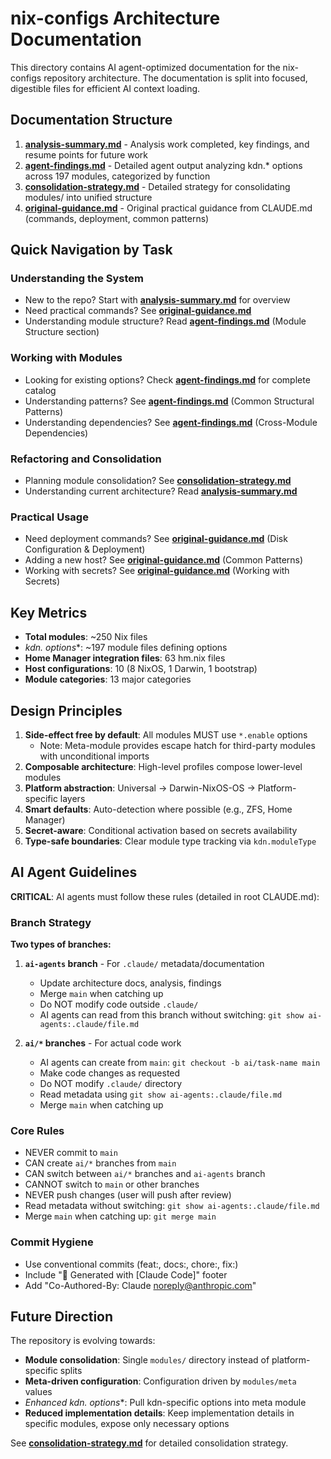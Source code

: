 # nix-configs Architecture Documentation

This directory contains AI agent-optimized documentation for the nix-configs repository architecture. The documentation is split into focused, digestible files for efficient AI context loading.

## Documentation Structure

1. **[analysis-summary.md](analysis-summary.md)** - Analysis work completed, key findings, and resume points for future work
2. **[agent-findings.md](agent-findings.md)** - Detailed agent output analyzing kdn.* options across 197 modules, categorized by function
3. **[consolidation-strategy.md](consolidation-strategy.md)** - Detailed strategy for consolidating modules/ into unified structure
4. **[original-guidance.md](original-guidance.md)** - Original practical guidance from CLAUDE.md (commands, deployment, common patterns)

## Quick Navigation by Task

### Understanding the System
- New to the repo? Start with **[analysis-summary.md](analysis-summary.md)** for overview
- Need practical commands? See **[original-guidance.md](original-guidance.md)**
- Understanding module structure? Read **[agent-findings.md](agent-findings.md)** (Module Structure section)

### Working with Modules
- Looking for existing options? Check **[agent-findings.md](agent-findings.md)** for complete catalog
- Understanding patterns? See **[agent-findings.md](agent-findings.md)** (Common Structural Patterns)
- Understanding dependencies? See **[agent-findings.md](agent-findings.md)** (Cross-Module Dependencies)

### Refactoring and Consolidation
- Planning module consolidation? See **[consolidation-strategy.md](consolidation-strategy.md)**
- Understanding current architecture? Read **[analysis-summary.md](analysis-summary.md)**

### Practical Usage
- Need deployment commands? See **[original-guidance.md](original-guidance.md)** (Disk Configuration & Deployment)
- Adding a new host? See **[original-guidance.md](original-guidance.md)** (Common Patterns)
- Working with secrets? See **[original-guidance.md](original-guidance.md)** (Working with Secrets)

## Key Metrics

- **Total modules**: ~250 Nix files
- **kdn.* options**: ~197 module files defining options
- **Home Manager integration files**: 63 hm.nix files
- **Host configurations**: 10 (8 NixOS, 1 Darwin, 1 bootstrap)
- **Module categories**: 13 major categories

## Design Principles

1. **Side-effect free by default**: All modules MUST use `*.enable` options
   - Note: Meta-module provides escape hatch for third-party modules with unconditional imports
2. **Composable architecture**: High-level profiles compose lower-level modules
3. **Platform abstraction**: Universal → Darwin-NixOS-OS → Platform-specific layers
4. **Smart defaults**: Auto-detection where possible (e.g., ZFS, Home Manager)
5. **Secret-aware**: Conditional activation based on secrets availability
6. **Type-safe boundaries**: Clear module type tracking via `kdn.moduleType`

## AI Agent Guidelines

**CRITICAL**: AI agents must follow these rules (detailed in root CLAUDE.md):

### Branch Strategy

**Two types of branches:**

1. **`ai-agents` branch** - For `.claude/` metadata/documentation
   - Update architecture docs, analysis, findings
   - Merge `main` when catching up
   - Do NOT modify code outside `.claude/`
   - AI agents can read from this branch without switching: `git show ai-agents:.claude/file.md`

2. **`ai/*` branches** - For actual code work
   - AI agents can create from `main`: `git checkout -b ai/task-name main`
   - Make code changes as requested
   - Do NOT modify `.claude/` directory
   - Read metadata using `git show ai-agents:.claude/file.md`
   - Merge `main` when catching up

### Core Rules

- NEVER commit to `main`
- CAN create `ai/*` branches from `main`
- CAN switch between `ai/*` branches and `ai-agents` branch
- CANNOT switch to `main` or other branches
- NEVER push changes (user will push after review)
- Read metadata without switching: `git show ai-agents:.claude/file.md`
- Merge `main` when catching up: `git merge main`

### Commit Hygiene

- Use conventional commits (feat:, docs:, chore:, fix:)
- Include "🤖 Generated with [Claude Code]" footer
- Add "Co-Authored-By: Claude <noreply@anthropic.com>"

## Future Direction

The repository is evolving towards:
- **Module consolidation**: Single `modules/` directory instead of platform-specific splits
- **Meta-driven configuration**: Configuration driven by `modules/meta` values
- **Enhanced kdn.* options**: Pull kdn-specific options into meta module
- **Reduced implementation details**: Keep implementation details in specific modules, expose only necessary options

See **[consolidation-strategy.md](consolidation-strategy.md)** for detailed consolidation strategy.

